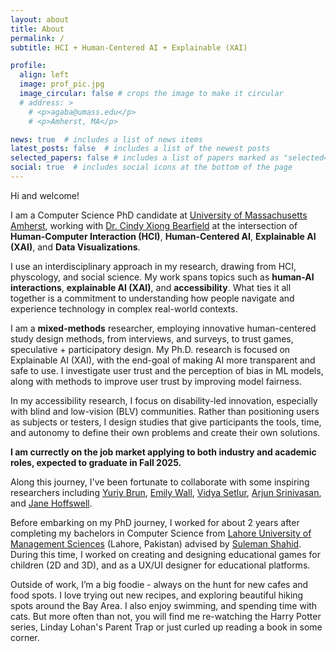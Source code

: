 ```yaml
---
layout: about
title: About
permalink: /
subtitle: HCI + Human-Centered AI + Explainable (XAI)

profile:
  align: left
  image: prof_pic.jpg
  image_circular: false # crops the image to make it circular
  # address: >
    # <p>agaba@umass.edu</p>
    # <p>Amherst, MA</p>

news: true  # includes a list of news items
latest_posts: false  # includes a list of the newest posts
selected_papers: false # includes a list of papers marked as "selected={true}"
social: true  # includes social icons at the bottom of the page
---
```


Hi and welcome!

I am a Computer Science PhD candidate at <a href='https://www.cics.umass.edu/'>University of Massachusetts Amherst</a>, working with <a href='https://cyxiong.com/'>Dr. Cindy Xiong Bearfield</a> at the intersection of **Human-Computer Interaction (HCI)**, **Human-Centered AI**, **Explainable AI (XAI)**, and **Data Visualizations**. 

I use an interdisciplinary approach in my research, drawing from HCI, physcology, and social science. My work spans topics such as **human-AI interactions**, **explainable AI (XAI)**, and **accessibility**. What ties it all together is a commitment to understanding how people navigate and experience technology in complex real-world contexts.

I am a **mixed-methods** researcher, employing innovative human-centered study design methods, from interviews, and surveys, to trust games, speculative + participatory design. My Ph.D. research is focused on Explainable AI (XAI), with the end-goal of making AI more transparent and safe to use. I investigate user trust and the perception of bias in ML models, along with methods to improve user trust by improving model fairness. 

In my accessibility research, I focus on disability-led innovation, especially with blind and low-vision (BLV) communities. Rather than positioning users as subjects or testers, I design studies that give participants the tools, time, and autonomy to define their own problems and create their own solutions.

**I am currectly on the job market applying to both industry and academic roles, expected to graduate in Fall 2025.**

Along this journey, I've been fortunate to collaborate with some inspiring researchers including <a href='https://people.cs.umass.edu/~brun/'>Yuriy Brun</a>, <a href='https://emilywall.github.io/'>Emily Wall</a>, <a href='https://www.tableau.com/research/people/vidya-setlur'>Vidya Setlur</a>, <a href='https://arjun010.github.io/'>Arjun Srinivasan</a>, and <a href='https://jhoffswell.github.io/#About'>Jane Hoffswell</a>.

Before embarking on my PhD journey, I worked for about 2 years after completing my bachelors in Computer Science from <a href='https://lums.edu.pk/'>Lahore University of Management Sciences</a> (Lahore, Pakistan) advised by <a href='https://lums.edu.pk/lums_employee/4407'>Suleman Shahid</a>. During this time, I worked on creating and designing educational games for children (2D and 3D), and as a UX/UI designer for educational platforms.

Outside of work, I’m a big foodie - always on the hunt for new cafes and food spots. I love trying out new recipes, and exploring beautiful hiking spots around the Bay Area. I also enjoy swimming, and spending time with cats. But more often than not, you will find me re-watching the Harry Potter series, Linday Lohan's Parent Trap or just curled up reading a book in some corner.
